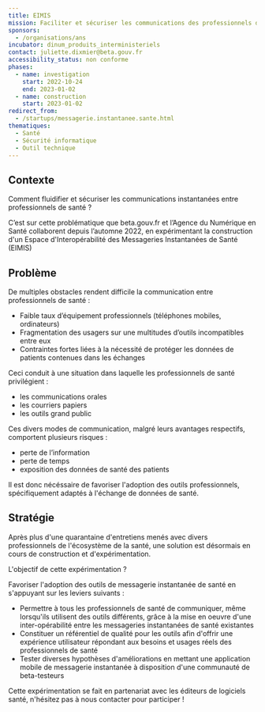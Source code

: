 ```yaml
---
title: EIMIS
mission: Faciliter et sécuriser les communications des professionnels de santé
sponsors:
  - /organisations/ans
incubator: dinum_produits_interministeriels
contact: juliette.dixmier@beta.gouv.fr
accessibility_status: non conforme
phases:
  - name: investigation
    start: 2022-10-24
    end: 2023-01-02
  - name: construction
    start: 2023-01-02
redirect_from:
  - /startups/messagerie.instantanee.sante.html
thematiques:
  - Santé
  - Sécurité informatique
  - Outil technique
---
```

## Contexte

Comment fluidifier et sécuriser les communications instantanées entre professionnels de santé ?

C’est sur cette problématique que beta.gouv.fr et l’Agence du Numérique en Santé collaborent depuis l’automne 2022, en expérimentant la construction d'un Espace d'Interopérabilité des Messageries Instantanées de Santé (EIMIS)


## Problème

De multiples obstacles rendent difficile la communication entre professionnels de santé :

* Faible taux d’équipement professionnels (téléphones mobiles, ordinateurs)
* Fragmentation des usagers sur une multitudes d’outils incompatibles entre eux
* Contraintes fortes liées à la nécessité de protéger les données de patients contenues dans les échanges

Ceci conduit à une situation dans laquelle les professionnels de santé privilégient :

* les communications orales
* les courriers papiers
* les outils grand public

Ces divers modes de communication, malgré leurs avantages respectifs, comportent plusieurs risques :

* perte de l’information
* perte de temps
* exposition des données de santé des patients

Il est donc nécéssaire de favoriser l'adoption des outils professionnels, spécifiquement adaptés à l'échange de données de santé. 

## Stratégie

Après plus d'une quarantaine d'entretiens menés avec divers professionnels de l'écosystème de la santé, une solution est désormais en cours de construction et d'expérimentation.

L'objectif de cette expérimentation ? 

Favoriser l'adoption des outils de messagerie instantanée de santé en s'appuyant sur les leviers suivants :

- Permettre à tous les professionnels de santé de communiquer, même lorsqu'ils utilisent des outils différents, grâce à la mise en oeuvre d'une inter-opérabilité entre les messageries instantanées de santé existantes
- Constituer un référentiel de qualité pour les outils afin d'offrir une expérience utilisateur répondant aux besoins et usages réels des professionnels de santé
- Tester diverses hypothèses d'améliorations en mettant une application mobile de messagerie instantanée à disposition d'une communauté de beta-testeurs

Cette expérimentation se fait en partenariat avec les éditeurs de logiciels santé, n'hésitez pas à nous contacter pour participer !